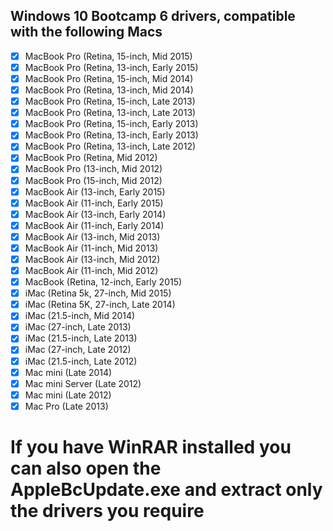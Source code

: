 ## Windows 10 Bootcamp 6 drivers, compatible with the following Macs

- [x] MacBook Pro (Retina, 15-inch, Mid 2015)
- [x] MacBook Pro (Retina, 13-inch, Early 2015)
- [x] MacBook Pro (Retina, 15-inch, Mid 2014)
- [x] MacBook Pro (Retina, 13-inch, Mid 2014)
- [x] MacBook Pro (Retina, 15-inch, Late 2013)
- [x] MacBook Pro (Retina, 13-inch, Late 2013)
- [x] MacBook Pro (Retina, 15-inch, Early 2013)
- [x] MacBook Pro (Retina, 13-inch, Early 2013)
- [x] MacBook Pro (Retina, 13-inch, Late 2012)
- [x] MacBook Pro (Retina, Mid 2012)
- [x] MacBook Pro (13-inch, Mid 2012)
- [x] MacBook Pro (15-inch, Mid 2012)
- [x] MacBook Air (13-inch, Early 2015)
- [x] MacBook Air (11-inch, Early 2015)
- [x] MacBook Air (13-inch, Early 2014)
- [x] MacBook Air (11-inch, Early 2014)
- [x] MacBook Air (13-inch, Mid 2013)
- [x] MacBook Air (11-inch, Mid 2013)
- [x] MacBook Air (13-inch, Mid 2012)
- [x] MacBook Air (11-inch, Mid 2012)
- [x] MacBook (Retina, 12-inch, Early 2015)
- [x] iMac (Retina 5k, 27-inch, Mid 2015)
- [x] iMac (Retina 5K, 27-inch, Late 2014)
- [x] iMac (21.5-inch, Mid 2014)
- [x] iMac (27-inch, Late 2013)
- [x] iMac (21.5-inch, Late 2013)
- [x] iMac (27-inch, Late 2012)
- [x] iMac (21.5-inch, Late 2012)
- [x] Mac mini (Late 2014)
- [x] Mac mini Server (Late 2012)
- [x] Mac mini (Late 2012)
- [x] Mac Pro (Late 2013)
# If you have WinRAR installed you can also open the AppleBcUpdate.exe and extract only the drivers you require
